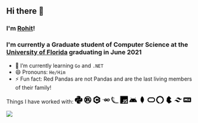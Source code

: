 ## Hi there 👋

### I'm [Rohit](https://rohitc.tech)!

### I'm currently a Graduate student of Computer Science at the [University of Florida](https://ufl.edu) graduating in June 2021

- 🌱 I’m currently learning `Go` and `.NET`
- 😄 Pronouns: `He/Him`
- ⚡ Fun fact: Red Pandas are not Pandas and are the last living members of their family!


<!--
**InfernapeXavier/InfernapeXavier** is a ✨ _special_ ✨ repository because its `README.md` (this file) appears on your GitHub profile.

Here are some ideas to get you started:

- 🔭 I’m currently working on ...
- 🌱 I’m currently learning ...
- 👯 I’m looking to collaborate on ...
- 🤔 I’m looking for help with ...
- 💬 Ask me about ...
- 📫 How to reach me: ...
- 😄 Pronouns: ...
- ⚡ Fun fact: ...
-->

Things I have worked with:
<code><img height="20" src="https://raw.githubusercontent.com/InfernapeXavier/InfernapeXavier/master/Assets/python.svg" alt="Python"></code>
<code><img height="20" src="https://raw.githubusercontent.com/InfernapeXavier/InfernapeXavier/master/Assets/rust.svg" alt="Rust"></code>
<code><img height="20" src="https://raw.githubusercontent.com/InfernapeXavier/InfernapeXavier/master/Assets/cplusplus.svg" alt="C/C++"></code>
<code><img height="20" src="https://raw.githubusercontent.com/InfernapeXavier/InfernapeXavier/master/Assets/go.svg" alt="Go"></code>
<code><img height="20" src="https://raw.githubusercontent.com/InfernapeXavier/InfernapeXavier/master/Assets/flask.svg" alt="Flask"></code>
<code><img height="20" src="https://raw.githubusercontent.com/InfernapeXavier/InfernapeXavier/master/Assets/javascript.svg" alt="JS"></code>
<code><img height="20" src="https://raw.githubusercontent.com/InfernapeXavier/InfernapeXavier/master/Assets/android.svg" alt="Android"></code>
<code><img height="20" src="https://raw.githubusercontent.com/InfernapeXavier/InfernapeXavier/master/Assets/mongodb.svg" alt="MongoDB"></code>
<code><img height="20" src="https://raw.githubusercontent.com/InfernapeXavier/InfernapeXavier/master/Assets/oracle.svg" alt="SQL"></code>
<code><img height="20" src="https://raw.githubusercontent.com/InfernapeXavier/InfernapeXavier/master/Assets/amazonalexa.svg" alt="Alexa Skill"></code>
<code><img height="20" src="https://raw.githubusercontent.com/InfernapeXavier/InfernapeXavier/master/Assets/bulma.svg" alt="Bulma"></code>
<code><img height="20" src="https://raw.githubusercontent.com/InfernapeXavier/InfernapeXavier/master/Assets/tailwindcss.svg" alt="TailwindCSS"></code>
<code><img height="20" src="https://raw.githubusercontent.com/InfernapeXavier/InfernapeXavier/master/Assets/markdown.svg" alt="MarkDown"></code>

<a href="https://github.com/anuraghazra/github-readme-stats">
  <img align="center" src="https://github-readme-stats.vercel.app/api/top-langs/?username=InfernapeXavier&layout=compact&hide=html,css,mako&langs_count=10&exclude_repo=rohitc-leko" />
</a>
<!-- <a href="https://github.com/anuraghazra/github-readme-stats">
  <img align="center" src="https://github-readme-stats.anuraghazra1.vercel.app/api?username=InfernapeXavier&show_icons=true&line_height=37.5" alt="Rohit's github stats" />
</a> -->

